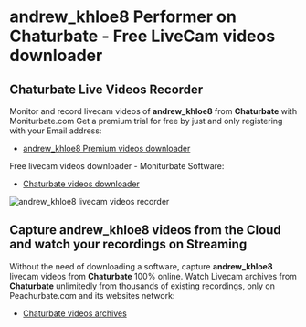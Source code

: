 # andrew_khloe8 Performer on Chaturbate - Free LiveCam videos downloader

## Chaturbate Live Videos Recorder

Monitor and record livecam videos of **andrew_khloe8** from **Chaturbate** with Moniturbate.com
Get a premium trial for free by just and only registering with your Email address:
* [andrew_khloe8 Premium videos downloader](https://moniturbate.com/request-demo-licence-key.html)

Free livecam videos downloader - Moniturbate Software:
* [Chaturbate videos downloader](https://moniturbate.com/moniturbate-download-software.html)

![andrew_khloe8 livecam videos recorder](https://peachurnet.com/templates/moniturbate-software.png)


## Capture andrew_khloe8 videos from the Cloud and watch your recordings on Streaming

Without the need of downloading a software, capture **andrew_khloe8** livecam videos from **Chaturbate** 100% online.
Watch Livecam archives from **Chaturbate** unlimitedly from thousands of existing recordings, only on Peachurbate.com and its websites network:
* [Chaturbate videos archives](https://peachurnet.com/)